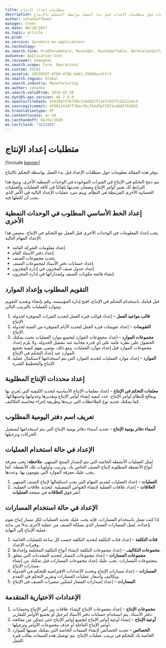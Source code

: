 ```yaml
---
title: متطلبات إعداد الإنتاج
description: توفر هذه المقالة معلومات حول متطلبات الإعداد قبل بدء العمل بواسطة التحكم بالإنتاج‬.
author: johanhoffmann
manager: tfehr
ms.date: 06/20/2017
ms.topic: article
ms.prod: ''
ms.service: dynamics-ax-applications
ms.technology: ''
ms.search.form: ProdParameters, RouteOpr, RouteOprTable, WorkCalendarTable, WorkTimeTable, WrkCtrTable
audience: Application User
ms.reviewer: kamaybac
ms.search.scope: Core, Operations
ms.custom: 55561
ms.assetid: 1953059f-478d-4706-b461-25b89ace5fc3
ms.search.region: Global
ms.search.industry: Manufacturing
ms.author: johanho
ms.search.validFrom: 2016-02-28
ms.dyn365.ops.version: AX 7.0.0
ms.openlocfilehash: 55820d7376750c210d2b7f214f705ffcb222c6cd
ms.sourcegitcommit: 4f9912439ff78acf0c754d5bff972c4b85763093
ms.translationtype: HT
ms.contentlocale: ar-SA
ms.lasthandoff: 04/02/2020
ms.locfileid: "3212493"
---
```

# <a name="production-setup-requirements"></a>متطلبات إعداد الإنتاج

[!include [banner](../includes/banner.md)]

توفر هذه المقالة معلومات حول متطلبات الإعداد قبل بدء العمل بواسطة التحكم بالإنتاج‬. 

يتم دمج التحكم في الإنتاج في الميزات الموجودة في الوحدات النمطية الأخرى. ويتيح هذا الترابط لك تغيير أوامر الإنتاج وضمان تحديثها تلقائيًا في كافة العمليات والعمليات الحسابية الأخرى المرتبطة في النظام. ويتم سرد عمليات الإعداد التالية في الأمر الذي يجب أن تُكملها فيه.

## <a name="required-baseline-setup-in-other-modules"></a>إعداد الخط الأساسي المطلوب في الوحدات النمطية الأخرى
يجب إعداد المعلومات في الوحدات الأخرى قبل العمل مع التحكم في الإنتاج. يتضمن هذا الإعداد المهام التالية:

-   إعداد معلومات الشركة العامة.
-   إعداد دفتر الأستاذ العام.
-   تحديد مجموعات الصنف.
-   إعداد حسابات دفتر الأستاذ لمجموعات الصنف.
-   إعداد جدول صنف المخزون في إدارة المخزون.
-   إنشاء قائمة مكونات الصنف وإصداراتها في إدارة المخزون.

## <a name="required-calendar-and-resource-setup"></a>التقويم المطلوب وإعداد الموارد
قبل قيامك باستخدام التحكم في الإنتاج، افتح إدارة المؤسسة، وقم بإنشاء وتحديد التقويم وموارد العمليات بالترتيب التالي:

1.  **قالب مواعيد العمل** – إعداد قوالب فترة العمل لتحديد الفترات المتوفرة لجدولة الإنتاج.
2.  **التقويمات** – إعداد تقويمات فترة العمل لتحديد الأيام المتوفرة من السنة لجدولة الإنتاج.
3.  **مجموعات الموارد** – إعداد مجموعات الموارد لتجميع موارد العمليات بحيث يمكنك الحصول على نظرة عامة على أي قدرة مجانية عند تشغيل الجدولة. ولا يلزم إعداد مجموعات الموارد قبل إعداد موارد العمليات. ومع ذلك، نوصي بفهم كيفية تجميع الموارد عند إعداد التحكم في الإنتاج.
4.  **الموارد** – إعداد موارد العمليات لتحديد الموارد التي يتم استخدامها لاستكمال عملية الإنتاج والتخطيط القدرة.

## <a name="required-production-parameters-setup"></a>إعداد محددات الإنتاج المطلوبة
**معلمات التحكم في الإنتاج** – إعداد معلمات الإنتاج الأساسية لتحديد الكيفية التي يُجري بها ويعالج النظام أوامر الإنتاج. حدد كيفية إنشاء أوامر الإنتاج وتقديرها وجدولتها واستهلاكها. كما يمكنك تحديد نوع الملاحظات التي تريدها وطريقة إجراء محاسبة التكاليف.

## <a name="required-journal-name-identification"></a>تعريف اسم دفتر اليومية المطلوب
**أسماء دفاتر يومية الإنتاج** – تحديد أسماء دفاتر يومية الإنتاج التي يتم استخدامها لتسجيل الحركات وترحيلها.

## <a name="setup-if-you-use-operations"></a>الإعداد في حالة استخدام العمليات
تُمثل العمليات الأنشطة الخاصة التي تتم لإصدار المنتج المنتهي. **ملاحظة:** يجب معرفة أنواع الأنشطة المطلوبة لإنتاج الصنف الخاص بك، وترتيب وأولويات تلك الأنشطة. كما يجب عليك معرفة الموارد التي يقومون بها، وعددها.

1.  **العمليات** – إعداد العمليات لتقديم المهام التي يجب استكمالها لإنتاج الصنف المنتهي.
2.  **العلاقات** – إعداد علاقات العملية لإنشاء الخواص التفصيلية. لتحديد علاقات العملية، انقر فوق **العلاقات** في صفحة **العمليات**.

## <a name="setup-if-you-use-routes"></a>الإعداد في حالة استخدام المسارات
إذا كنت تعمل باستخدام المسارات، فإنه يجب عليك تحديد العمليات لكل مسار إنتاج تقوم بإعداده. تُمثل المسارات المسار الذي يسلكه الصنف من عملية لأخرى بدءًا من بداية عملية الإنتاج إلى النهاية.

1.  **فئات التكلفة** – إعداد فئات التكلفة لتحديد التكلفة حسب كل ساعة للعمليات الخاصة وفترات الإعداد.
2.  **مجموعات التكاليف** – إعداد مجموعات التكلفة لإنشاء أنواع التكلفة المختلفة وإعدادها.
3.  **مجموعات المسارات** – إعداد مجموعات المسار لتحديد المحددات التي تتعلق بمجموعات المسارات. يجب عليك إعداد مجموعات المسارات قبل تمكنك من إنشاء مسارات الإنتاج.
4.  **المسارات** – إعداد مسارات الإنتاج وتحديد الإعدادات الافتراضية للتحكم في الجدولة وتكاليف وأسعار عمليات المسارات وتقرير التحكم في التقدم.
5.  **المسارات** – إعداد إصدارات المسار لتمكين متغيرات الصنف في الإنتاج.

## <a name="optional-advanced-settings"></a>الإعدادات الاختيارية المتقدمة
1.  **مجموعات الإنتاج** – إعداد مجموعات الإنتاج لإنشاء علاقات بين أمر الإنتاج وحسابات دفتر الأستاذ. يتم استخدام حسابات دفتر الأستاذ لترحيل أو تجميع الأوامر للتقارير.
2.  **أوعية الإنتاج** – إنشاء أوعية أوامر الإنتاج لتجميع أوامر الإنتاج حتى تتمكن من معالجة أوامر الإنتاج العاجلة أو حذف مجموعات الأوامر وترحيلها.
3.  **الخصائص** – تحديد الخصائص لإنشاء السمات الخاصة التي يمكنك تعيينها للموارد الخاصة بك للتحكم في ترتيب عمليات الإنتاج. يتم توصيل هذه السمات بقالب فترة العمل.




